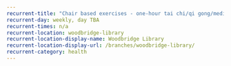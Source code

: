 ```yaml
---
recurrent-title: "Chair based exercises - one-hour tai chi/qi gong/meditation-based exercises for older people and those recovering from illness or injury - £3 per session - please register your interest by emailing kellie.dimmock@suffolklibraries.co.uk"
recurrent-day: weekly, day TBA
recurrent-times: n/a
recurrent-location: woodbridge-library
recurrent-location-display-name: Woodbridge Library
recurrent-location-display-url: /branches/woodbridge-library/
recurrent-category: health
---
```

